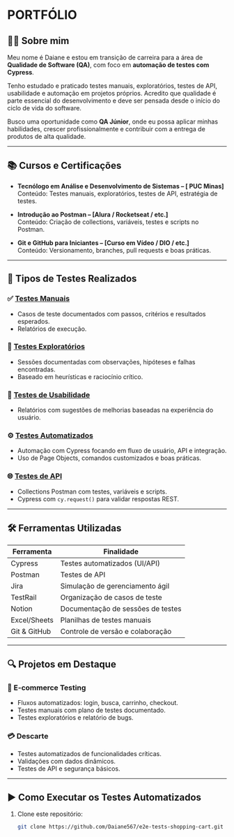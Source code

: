 # PORTFÓLIO

## 👩‍💻 Sobre mim

Meu nome é Daiane e estou em transição de carreira para a área de **Qualidade de Software (QA)**, com foco em **automação de testes com Cypress**.

Tenho estudado e praticado testes manuais, exploratórios, testes de API, usabilidade e automação em projetos próprios. Acredito que qualidade é parte essencial do desenvolvimento e deve ser pensada desde o início do ciclo de vida do software.

Busco uma oportunidade como **QA Júnior**, onde eu possa aplicar minhas habilidades, crescer profissionalmente e contribuir com a entrega de produtos de alta qualidade.

---
## 📚 Cursos e Certificações

- **Tecnólogo em Análise e Desenvolvimento de Sistemas – [ PUC Minas]**  
  Conteúdo: Testes manuais, exploratórios, testes de API, estratégia de testes.

- **Introdução ao Postman – [Alura / Rocketseat / etc.]**  
  Conteúdo: Criação de collections, variáveis, testes e scripts no Postman.

- **Git e GitHub para Iniciantes – [Curso em Vídeo / DIO / etc.]**  
  Conteúdo: Versionamento, branches, pull requests e boas práticas.

---

## 🧪 Tipos de Testes Realizados

### ✅ [Testes Manuais](https://github.com/ICEI-PUC-Minas-PMV-ADS/pmv-ads-2021-2-e2-proj-int-t2-descarte-sustentavel.git)
- Casos de teste documentados com passos, critérios e resultados esperados.
- Relatórios de execução.

### 🧭 [Testes Exploratórios](https://github.com/seu-usuario)
- Sessões documentadas com observações, hipóteses e falhas encontradas.
- Baseado em heurísticas e raciocínio crítico.

### 🎯 [Testes de Usabilidade](github.com/ICEI-PUC-Minas-PMV-ADS/pmv-ads-2021-2-e2-proj-int-t2-descarte-sustentavel.git)
- Relatórios com sugestões de melhorias baseadas na experiência do usuário.

### ⚙️ [Testes Automatizados](https://github.com/Daiane567/e2e-tests-shopping-cart.git)
- Automação com Cypress focando em fluxo de usuário, API e integração.
- Uso de Page Objects, comandos customizados e boas práticas.

### 🌐 [Testes de API](https://github.com/seu-usuario/testes-api)
- Collections Postman com testes, variáveis e scripts.
- Cypress com `cy.request()` para validar respostas REST.


---

## 🛠️ Ferramentas Utilizadas

| Ferramenta   | Finalidade                           |
|--------------|--------------------------------------|
| Cypress      | Testes automatizados (UI/API)        |
| Postman      | Testes de API                        |
| Jira         | Simulação de gerenciamento ágil      |
| TestRail     | Organização de casos de teste        |
| Notion       | Documentação de sessões de testes    |
| Excel/Sheets | Planilhas de testes manuais          |
| Git & GitHub | Controle de versão e colaboração     |

---

## 🔍 Projetos em Destaque

### 🛒 E-commerce Testing  
- Fluxos automatizados: login, busca, carrinho, checkout.  
- Testes manuais com plano de testes documentado.  
- Testes exploratórios e relatório de bugs.

### 💳 Descarte 
- Testes automatizados de funcionalidades críticas.  
- Validações com dados dinâmicos.  
- Testes de API e segurança básicos.

---

## ▶️ Como Executar os Testes Automatizados

1. Clone este repositório:
   ```bash
   git clone https://github.com/Daiane567/e2e-tests-shopping-cart.git

